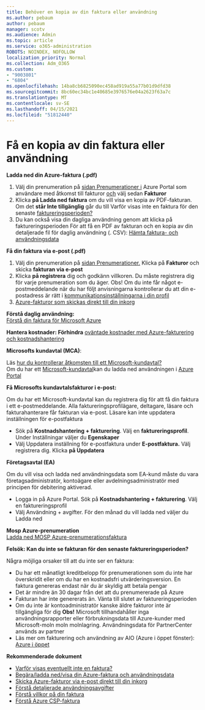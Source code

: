 ```yaml
---
title: Behöver en kopia av din faktura eller användning
ms.author: pebaum
author: pebaum
manager: scotv
ms.audience: Admin
ms.topic: article
ms.service: o365-administration
ROBOTS: NOINDEX, NOFOLLOW
localization_priority: Normal
ms.collection: Adm_O365
ms.custom:
- "9003801"
- "6804"
ms.openlocfilehash: 14ba8cb6825090ec458ad919a55a77b01d9dfd38
ms.sourcegitcommit: 8bc60ec34bc1e40685e3976576e04a2623f63a7c
ms.translationtype: MT
ms.contentlocale: sv-SE
ms.lasthandoff: 04/15/2021
ms.locfileid: "51812440"
---
```

# <a name="get-a-copy-of-your-bill-or-usage"></a>Få en kopia av din faktura eller användning

**Ladda ned din Azure-faktura (.pdf)**

1. Välj din prenumeration på [sidan Prenumerationer i](https://portal.azure.com/#blade/Microsoft_Azure_Billing/SubscriptionsBlade) Azure Portal som användare med åtkomst till fakturor [och](https://docs.microsoft.com/azure/cost-management-billing/manage/manage-billing-access?WT.mc_id=Portal-Microsoft_Azure_Support) välj sedan **Fakturor**
2. Klicka **på Ladda ned faktura** om du vill visa en kopia av PDF-fakturan. Om det **står Inte tillgänglig** går du till Varför visas inte en faktura för den senaste [faktureringsperioden?](https://docs.microsoft.com/azure/cost-management-billing/manage/download-azure-invoice-daily-usage-date?WT.mc_id=Portal-Microsoft_Azure_Support#noinvoice)
3. Du kan också visa din dagliga användning genom att klicka på faktureringsperioden För att få en PDF av fakturan och en kopia av din detaljerade fil för daglig användning (. CSV): [Hämta faktura- och användningsdata](https://docs.microsoft.com/azure/cost-management-billing/manage/download-azure-invoice-daily-usage-date?WT.mc_id=Portal-Microsoft_Azure_Support)

**Få din faktura via e-post (.pdf)**

1. Välj din prenumeration på [sidan Prenumerationer.](https://ms.portal.azure.com/#blade/Microsoft_Azure_Billing/SubscriptionsBlade) Klicka på **Fakturor** och skicka **fakturan via e-post**
2. Klicka **på registrera** dig och godkänn villkoren. Du måste registrera dig för varje prenumeration som du äger. Obs! Om du inte får något e-postmeddelande när du har följt anvisningarna kontrollerar du att din e-postadress är rätt i [kommunikationsinställningarna i din profil](https://account.windowsazure.com/profile)
3. [Azure-fakturor som skickas direkt till din inkorg](https://azure.microsoft.com/blog/azure-email-invoices/)

**Förstå daglig användning:**  
 [Förstå din faktura för Microsoft Azure](https://docs.microsoft.com/azure/cost-management-billing/understand/review-individual-bill?WT.mc_id=Portal-Microsoft_Azure_Support)  

**Hantera kostnader: Förhindra** [oväntade kostnader med Azure-fakturering och kostnadshantering](https://docs.microsoft.com/azure/cost-management-billing/manage/getting-started?WT.mc_id=Portal-Microsoft_Azure_Support)  

**Microsofts kundavtal (MCA)**:

Läs  [hur du kontrollerar åtkomsten till ett Microsoft-kundavtal?](https://docs.microsoft.com/azure/cost-management-billing/manage/download-azure-invoice-daily-usage-date?WT.mc_id=Portal-Microsoft_Azure_Support#check-access-to-a-microsoft-customer-agreement)  
Om du har ett [Microsoft-kundavtal](https://docs.microsoft.com/azure/cost-management-billing/manage/download-azure-invoice-daily-usage-date?WT.mc_id=Portal-Microsoft_Azure_Support#check-access-to-a-microsoft-customer-agreement)kan du ladda ned användningen i [Azure Portal](https://portal.azure.com/)

**Få Microsofts kundavtalsfakturor i e-post:**

Om du har ett Microsoft-kundavtal kan du registrera dig för att få din faktura i ett e-postmeddelande. Alla faktureringsprofilägare, deltagare, läsare och fakturahanterare får fakturan via e-post. Läsare kan inte uppdatera inställningen för e-postfaktura

- Sök på **Kostnadshantering + fakturering**. Välj en **faktureringsprofil**. Under Inställningar väljer du **Egenskaper**
- Välj Uppdatera inställning för e-postfaktura under **E-postfaktura.** Välj registrera dig. Klicka **på Uppdatera**

**Företagsavtal (EA)**

Om du vill visa och ladda ned användningsdata som EA-kund måste du vara företagsadministratör, kontoägare eller avdelningsadministratör med principen för debitering aktiverad.

- Logga in på Azure Portal. Sök på **Kostnadshantering + fakturering**. Välj en faktureringsprofil
- Välj Användning + avgifter. För den månad du vill ladda ned väljer du Ladda ned

**Mosp Azure-prenumeration**  
[Ladda ned MOSP Azure-prenumerationsfaktura](https://docs.microsoft.com/azure/cost-management-billing/understand/download-azure-invoice?WT.mc_id=Portal-Microsoft_Azure_Support#download-your-mosp-azure-subscription-invoice)

**Felsök: Kan du inte se fakturan för den senaste faktureringsperioden?**

Några möjliga orsaker till att du inte ser en faktura:

- Du har ett månatligt kreditbelopp för prenumerationen som du inte har överskridit eller om du har en kostnadsfri utvärderingsversion. En faktura genereras endast när du är skyldig att betala pengar
- Det är mindre än 30 dagar från det att du prenumererade på Azure
- Fakturan har inte genererats än. Vänta till slutet av faktureringsperioden
- Om du inte är kontoadministratör kanske äldre fakturor inte är tillgängliga för dig **Obs!** Microsoft tillhandahåller inga användningsrapporter eller förbrukningsdata till Azure-kunder med Microsoft-moln moln molnlagring. Användningsdata för PartnerCenter används av partner
- Läs mer om fakturering och användning av AIO (Azure i öppet fönster): [Azure i öppet](https://azure.microsoft.com/offers/ms-azr-0111p/)

**Rekommenderade dokument**

- [Varför visas eventuellt inte en faktura?](https://docs.microsoft.com/azure/cost-management-billing/understand/download-azure-invoice?WT.mc_id=Portal-Microsoft_Azure_Support#noinvoice)
- [Begära/ladda ned/visa din Azure-faktura och användningsdata](https://docs.microsoft.com/azure/cost-management-billing/manage/download-azure-invoice-daily-usage-date?WT.mc_id=Portal-Microsoft_Azure_Support)
- [Skicka Azure-fakturor via e-post direkt till din inkorg](https://docs.microsoft.com/azure/cost-management-billing/manage/download-azure-invoice-daily-usage-date?WT.mc_id=Portal-Microsoft_Azure_Support)
- [Förstå detaljerade användningsavgifter](https://docs.microsoft.com/azure/cost-management-billing/understand/review-individual-bill?WT.mc_id=Portal-Microsoft_Azure_Support#csv)
- [Förstå villkor på din faktura](https://docs.microsoft.com/azure/cost-management-billing/understand/understand-invoice?WT.mc_id=Portal-Microsoft_Azure_Support)
- [Förstå Azure CSP-faktura](https://docs.microsoft.com/partner-center/azure-plan-lp?WT.mc_id=Portal-Microsoft_Azure_Support)
